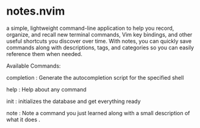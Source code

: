 # notes.nvim
a simple, lightweight command-line application to help you record, organize, and recall new terminal commands, Vim key bindings, and other useful shortcuts you discover over time. With notes, you can quickly save commands along with descriptions, tags, and categories so you can easily reference them when needed.


Available Commands: 

  completion : Generate the autocompletion script for the specified shell

  help       : Help about any command
  
  init    :    initializes the database and get everything ready
  
  note     :   Note a command you just learned along with a small description of what it does .
